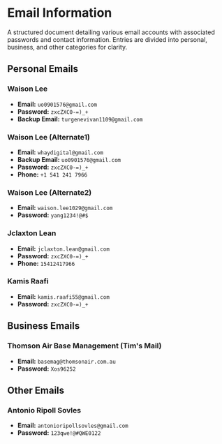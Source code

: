 # Email Information

A structured document detailing various email accounts with associated passwords and contact information. Entries are divided into personal, business, and other categories for clarity.

## Personal Emails

### Waison Lee
- **Email:** `uo0901576@gmail.com`
- **Password:** `zxcZXC0-=)_+`
- **Backup Email:** `turgenevivan1109@gmail.com`


### Waison Lee (Alternate1)
- **Email:** `whaydigital@gmail.com`
- **Backup Email:** `uo0901576@gmail.com`
- **Password:** `zxcZXC0-=)_+`
- **Phone:** `+1 541 241 7966`

### Waison Lee (Alternate2)
- **Email:** `waison.lee1029@gmail.com`
- **Password:** `yang1234!@#$`


### Jclaxton Lean
- **Email:** `jclaxton.lean@gmail.com` 
- **Password:** `zxcZXC0-=)_+`
- **Phone:** `15412417966`

### Kamis Raafi
- **Email:** `kamis.raafi55@gmail.com`
- **Password:** `zxcZXC0-=)_+`


## Business Emails

### Thomson Air Base Management (Tim's Mail)
- **Email:** `basemag@thomsonair.com.au`
- **Password:** `Xos96252`


## Other Emails

### Antonio Ripoll Sovles
- **Email:** `antonioripollsovles@gmail.com`
- **Password:** `123qwe!@#QWE0122`
